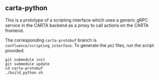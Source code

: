 carta-python
------------

This is a prototype of a scripting interface which uses a generic gRPC service in the CARTA backend as a proxy to call actions on the CARTA frontend.

The corresponding `carta-protobuf` branch is `confluence/scripting_interface`. To generate the `pb2` files, run the script provided.
    
    git submodule init
    git submodule update
    cd carta-protobuf
    ./build_python.sh
